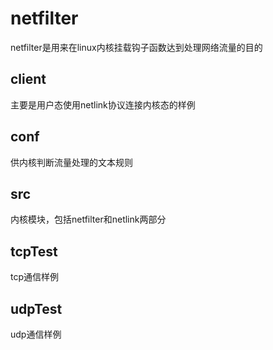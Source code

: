 # netfilter
netfilter是用来在linux内核挂载钩子函数达到处理网络流量的目的
## client
主要是用户态使用netlink协议连接内核态的样例
## conf
供内核判断流量处理的文本规则
## src
内核模块，包括netfilter和netlink两部分
## tcpTest
tcp通信样例
## udpTest
udp通信样例
